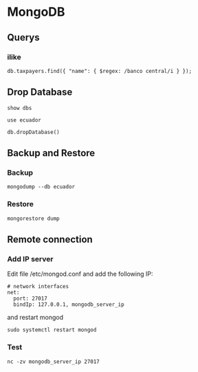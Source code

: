 # MongoDB
## Querys

### ilike
```
db.taxpayers.find({ "name": { $regex: /banco central/i } });
```
## Drop Database
```
show dbs
```
```
use ecuador
```
```
db.dropDatabase()
```
## Backup and Restore
### Backup
```
mongodump --db ecuador
```
### Restore
```
mongorestore dump
```
## Remote connection
### Add IP server
Edit file /etc/mongod.conf and add the following IP:
```
# network interfaces
net:
  port: 27017
  bindIp: 127.0.0.1, mongodb_server_ip
```
and restart mongod
```
sudo systemctl restart mongod
```
### Test
```
nc -zv mongodb_server_ip 27017
```